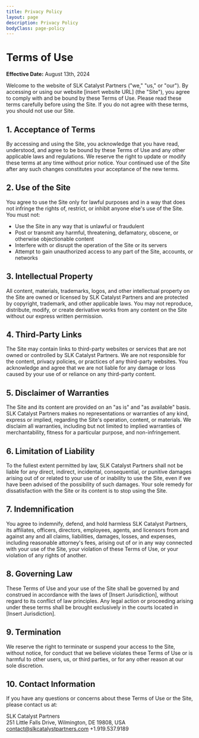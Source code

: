 ```yaml
---
title: Privacy Policy
layout: page
description: Privacy Policy
bodyClass: page-policy
---
```


# Terms of Use

**Effective Date:** August 13th, 2024

Welcome to the website of SLK Catalyst Partners ("we," "us," or "our"). By accessing or using our website [insert website URL] (the "Site"), you agree to comply with and be bound by these Terms of Use. Please read these terms carefully before using the Site. If you do not agree with these terms, you should not use our Site.

## 1. Acceptance of Terms

By accessing and using the Site, you acknowledge that you have read, understood, and agree to be bound by these Terms of Use and any other applicable laws and regulations. We reserve the right to update or modify these terms at any time without prior notice. Your continued use of the Site after any such changes constitutes your acceptance of the new terms.

## 2. Use of the Site

You agree to use the Site only for lawful purposes and in a way that does not infringe the rights of, restrict, or inhibit anyone else's use of the Site. You must not:
- Use the Site in any way that is unlawful or fraudulent
- Post or transmit any harmful, threatening, defamatory, obscene, or otherwise objectionable content
- Interfere with or disrupt the operation of the Site or its servers
- Attempt to gain unauthorized access to any part of the Site, accounts, or networks

## 3. Intellectual Property

All content, materials, trademarks, logos, and other intellectual property on the Site are owned or licensed by SLK Catalyst Partners and are protected by copyright, trademark, and other applicable laws. You may not reproduce, distribute, modify, or create derivative works from any content on the Site without our express written permission.

## 4. Third-Party Links

The Site may contain links to third-party websites or services that are not owned or controlled by SLK Catalyst Partners. We are not responsible for the content, privacy policies, or practices of any third-party websites. You acknowledge and agree that we are not liable for any damage or loss caused by your use of or reliance on any third-party content.

## 5. Disclaimer of Warranties

The Site and its content are provided on an "as is" and "as available" basis. SLK Catalyst Partners makes no representations or warranties of any kind, express or implied, regarding the Site's operation, content, or materials. We disclaim all warranties, including but not limited to implied warranties of merchantability, fitness for a particular purpose, and non-infringement.

## 6. Limitation of Liability

To the fullest extent permitted by law, SLK Catalyst Partners shall not be liable for any direct, indirect, incidental, consequential, or punitive damages arising out of or related to your use of or inability to use the Site, even if we have been advised of the possibility of such damages. Your sole remedy for dissatisfaction with the Site or its content is to stop using the Site.

## 7. Indemnification

You agree to indemnify, defend, and hold harmless SLK Catalyst Partners, its affiliates, officers, directors, employees, agents, and licensors from and against any and all claims, liabilities, damages, losses, and expenses, including reasonable attorney's fees, arising out of or in any way connected with your use of the Site, your violation of these Terms of Use, or your violation of any rights of another.

## 8. Governing Law

These Terms of Use and your use of the Site shall be governed by and construed in accordance with the laws of [Insert Jurisdiction], without regard to its conflict of law principles. Any legal action or proceeding arising under these terms shall be brought exclusively in the courts located in [Insert Jurisdiction].

## 9. Termination

We reserve the right to terminate or suspend your access to the Site, without notice, for conduct that we believe violates these Terms of Use or is harmful to other users, us, or third parties, or for any other reason at our sole discretion.

## 10. Contact Information

If you have any questions or concerns about these Terms of Use or the Site, please contact us at:

SLK Catalyst Partners  
251 Little Falls Drive, Wilmington, DE 19808, USA
contact@slkcatalystpartners.com
+1.919.537.9189